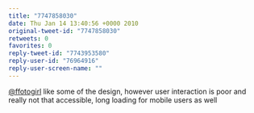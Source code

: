 ```yaml
---
title: "7747858030"
date: Thu Jan 14 13:40:56 +0000 2010
original-tweet-id: "7747858030"
retweets: 0
favorites: 0
reply-tweet-id: "7743953580"
reply-user-id: "76964916"
reply-user-screen-name: ""
---
```

<a href="https://twitter.com/ffotogirl">@ffotogirl</a> like some of the design, however user interaction is poor and really not that accessible, long loading for mobile users as well
